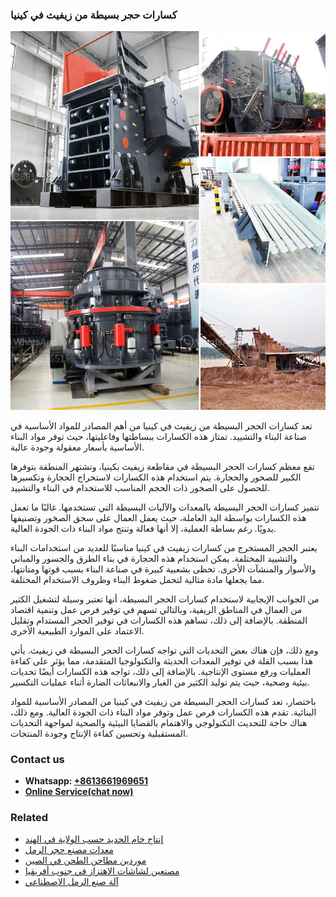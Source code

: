 <h3>كسارات حجر بسيطة من زيفيث في كينيا</h3><img src='1701852662.jpg' alt=''><p>تعد كسارات الحجر البسيطة من زيفيث في كينيا من أهم المصادر للمواد الأساسية في صناعة البناء والتشييد. تمتاز هذه الكسارات ببساطتها وفاعليتها، حيث توفر مواد البناء الأساسية بأسعار معقولة وجودة عالية.</p><p>تقع معظم كسارات الحجر البسيطة في مقاطعة زيفيث بكينيا، وتشتهر المنطقة بتوفرها الكبير للصخور والحجارة. يتم استخدام هذه الكسارات لاستخراج الحجارة وتكسيرها للحصول على الصخور ذات الحجم المناسب للاستخدام في البناء والتشييد.</p><p>تتميز كسارات الحجر البسيطة بالمعدات والآليات البسيطة التي تستخدمها. غالبًا ما تعمل هذه الكسارات بواسطة اليد العاملة، حيث يعمل العمال على سحق الصخور وتصنيفها يدويًا. رغم بساطة العملية، إلا أنها فعالة وتنتج مواد البناء ذات الجودة العالية.</p><p>يعتبر الحجر المستخرج من كسارات زيفيث في كينيا مناسبًا للعديد من استخدامات البناء والتشييد المختلفة. يمكن استخدام هذه الحجارة في بناء الطرق والجسور والمباني والأسوار والمنشآت الأخرى. تحظى بشعبية كبيرة في صناعة البناء بسبب قوتها ومتانتها، مما يجعلها مادة مثالية لتحمل ضغوط البناء وظروف الاستخدام المختلفة.</p><p>من الجوانب الإيجابية لاستخدام كسارات الحجر البسيطة، أنها تعتبر وسيلة لتشغيل الكثير من العمال في المناطق الريفية، وبالتالي تسهم في توفير فرص عمل وتنمية اقتصاد المنطقة. بالإضافة إلى ذلك، تساهم هذه الكسارات في توفير الحجر المستدام وتقليل الاعتماد على الموارد الطبيعية الأخرى.</p><p>ومع ذلك، فإن هناك بعض التحديات التي تواجه كسارات الحجر البسيطة في زيفيث. يأتي هذا بسبب القلة في توفير المعدات الحديثة والتكنولوجيا المتقدمة، مما يؤثر على كفاءة العمليات ورفع مستوى الإنتاجية. بالإضافة إلى ذلك، تواجه هذه الكسارات أيضًا تحديات بيئية وصحية، حيث يتم توليد الكثير من الغبار والانبعاثات الضارة أثناء عمليات التكسير.</p><p>باختصار، تعد كسارات الحجر البسيطة من زيفيث في كينيا من المصادر الأساسية للمواد البنائية. تقدم هذه الكسارات فرص عمل وتوفر مواد البناء ذات الجودة العالية. ومع ذلك، هناك حاجة للتحديث التكنولوجي والاهتمام بالقضايا البيئية والصحية لمواجهة التحديات المستقبلية وتحسين كفاءة الإنتاج وجودة المنتجات.</p><h3>Contact us</h3><ul><li><strong>Whatsapp:&nbsp;<a href="https://wa.me/8613661969651">+8613661969651</a></strong></li><li><a href="https://swt.shibang-china.com/?git&amp;zhl&amp;كسارات حجر بسيطة من زيفيث في كينيا"><strong>Online Service(chat now)</strong></a></li></ul><h3>Related</h3><ul><li><a href='إنتاج خام الحديد حسب الولاية في الهند.md'>إنتاج خام الحديد حسب الولاية في الهند</a></li><li><a href='معدات مصنع حجر الرمل.md'>معدات مصنع حجر الرمل</a></li><li><a href='موردين مطاحن الطحن في الصين.md'>موردين مطاحن الطحن في الصين</a></li><li><a href='مصنعين لشاشات الاهتزاز في جنوب أفريقيا.md'>مصنعين لشاشات الاهتزاز في جنوب أفريقيا</a></li><li><a href='آلة صنع الرمل الاصطناعي.md'>آلة صنع الرمل الاصطناعي</a></li></ul>